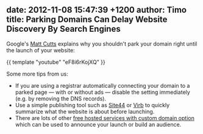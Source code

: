 date: 2012-11-08 15:47:39 +1200
author: Timo
title: Parking Domains Can Delay Website Discovery By Search Engines
----

Google's [Matt Cutts](http://www.mattcutts.com/blog/) explains why you shouldn't park your domain right until the launch of your website:

{{ template "youtube" "eF8i6rKojXQ" }}

Some more tips from us:

* If you are using a registrar automatically connecting your domain to a parked page &mdash; with or without ads &mdash; disable the setting immediately (e.g. by removing the DNS records).
* Use a simple publishing tool such as [Site44](https://iwantmyname.com/services/personal-profile/site44-dropbox-hosting-on-custom-domain) or [Virb](https://iwantmyname.com/services/website-builder/virb-custom-domain) to quickly summarize what the website is about before launching.
* There are lots of other [free hosted services with custom domain option](https://iwantmyname.com/services/free-hosting) which can be used to announce your launch or build an audience.
